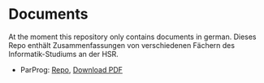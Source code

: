 Documents
=========

At the moment this repository only contains documents in german.
Dieses Repo enthält Zusammenfassungen von verschiedenen Fächern des Informatik-Studiums an der HSR.

* ParProg: [Repo](https://github.com/aerobless/documents/tree/master/HSR/ParProg), [Download PDF](https://github.com/aerobless/documents/blob/master/HSR/ParProg/ParProg_Zusammenfassung.pdf?raw=true)
